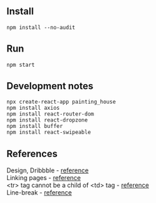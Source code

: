 ## Install
`npm install --no-audit`
## Run
`npm start`
## Development notes
```
npx create-react-app painting_house
npm install axios
npm install react-router-dom
npm install react-dropzone
npm install buffer
npm install react-swipeable
```
## References
Design, Dribbble - [reference](frontend/reference.png)  
Linking pages - [reference](https://stackoverflow.com/questions/63124161/attempted-import-error-switch-is-not-exported-from-react-router-dom)  
\<tr\> tag cannot be a child of \<td\> tag - [reference](<https://stackoverflow.com/questions/41716528/react-tr-cannot-appear-as-a-child-of-td-see-comment-td-tr>)  
Line-break - [reference](https://codersblock.com/blog/deep-dive-into-text-wrapping-and-word-breaking/#excessive-punctuation)
